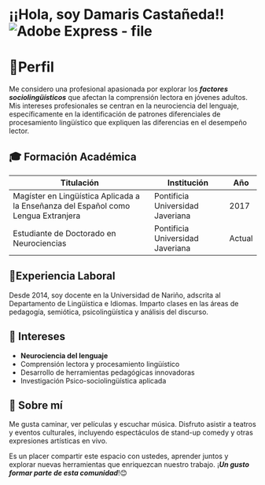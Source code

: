  
# **¡¡Hola, soy Damaris Castañeda!!**  ![Adobe Express - file](https://github.com/user-attachments/assets/84f22e8b-d40c-4093-8c44-742710baeb61)

# 🌟**Perfil**

Me considero una profesional apasionada por explorar los ***factores sociolingüísticos*** que afectan la comprensión lectora en jóvenes adultos. Mis intereses profesionales se centran en la neurociencia del lenguaje, específicamente en la identificación de patrones diferenciales de procesamiento lingüístico que expliquen las diferencias en el desempeño lector.


## 🎓 **Formación Académica**

 
| **Titulación**                                                    | **Institución**                  | **Año**  |
|-------------------------------------------------------------------|----------------------------------|----------|
| Magíster en Lingüística Aplicada a la Enseñanza del Español como Lengua Extranjera | Pontificia Universidad Javeriana | 2017     |
| Estudiante de Doctorado en Neurociencias                            | Pontificia Universidad Javeriana | Actual   | 


## 💼**Experiencia Laboral**


Desde 2014, soy docente en la Universidad de Nariño, adscrita al Departamento de Lingüística e Idiomas. Imparto clases en las áreas de pedagogía, semiótica, psicolingüística y análisis del discurso.


## 🌱 **Intereses**  

- **Neurociencia del lenguaje**  
- Comprensión lectora y procesamiento lingüístico  
- Desarrollo de herramientas pedagógicas innovadoras  
- Investigación Psico-sociolingüística aplicada

  
## 🤝 Sobre mí 

Me gusta caminar, ver películas y escuchar música. Disfruto asistir a teatros y eventos culturales, incluyendo espectáculos de stand-up comedy y otras expresiones artísticas en vivo.

Es un placer compartir este espacio con ustedes, aprender juntos y explorar nuevas herramientas que enriquezcan nuestro trabajo. 
¡***Un gusto formar parte de esta comunidad***!😊
